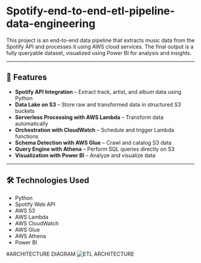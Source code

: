 # Spotify-end-to-end-etl-pipeline-data-engineering

This project is an end-to-end data pipeline that extracts music data from the Spotify API and processes it using AWS cloud services. The final output is a fully queryable dataset, visualized using Power BI for analysis and insights.

---

## 🚀 Features

- **Spotify API Integration** – Extract track, artist, and album data using Python
- **Data Lake on S3** – Store raw and transformed data in structured S3 buckets
- **Serverless Processing with AWS Lambda** – Transform data automatically
- **Orchestration with CloudWatch** – Schedule and trigger Lambda functions
- **Schema Detection with AWS Glue** – Crawl and catalog S3 data
- **Query Engine with Athena** – Perform SQL queries directly on S3
- **Visualization with Power BI** – Analyze and visualize data

---

## 🛠️ Technologies Used

- Python
- Spotify Web API
- AWS S3
- AWS Lambda
- AWS CloudWatch
- AWS Glue
- AWS Athena
- Power BI


#ARCHITECTURE DIAGRAM 
![ETL ARCHITECTURE](spotify-end-to-end-etl-pipeline/ETL_ARCHITECTURE.png)
